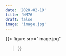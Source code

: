 ```yaml
---
date: '2020-02-19'
title: 'NM76'
draft: false
image: 'image.jpg'
---
```


{{< figure
  src="image.jpg"
>}}
